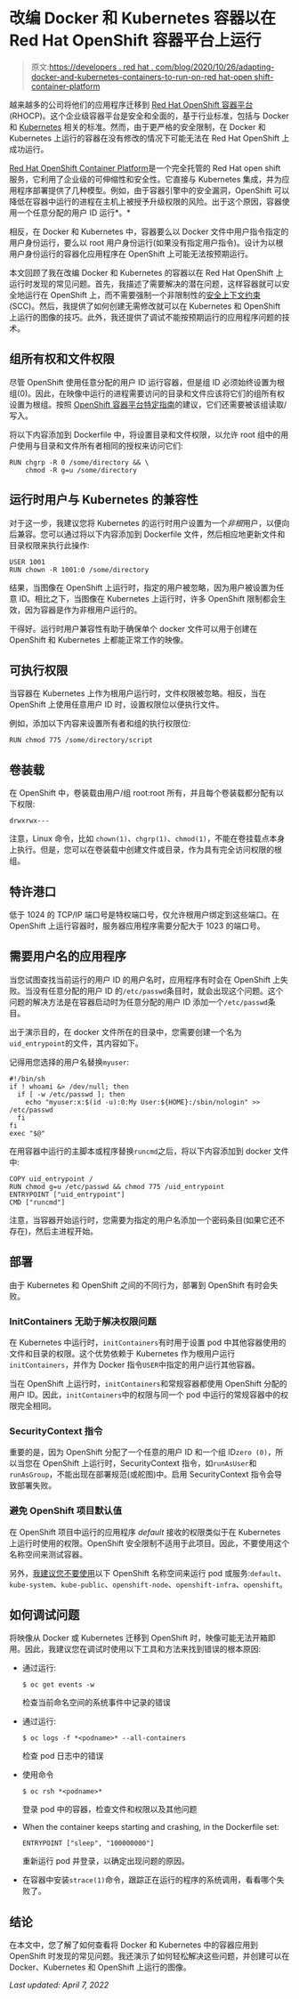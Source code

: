 # 改编 Docker 和 Kubernetes 容器以在 Red Hat OpenShift 容器平台上运行

> 原文:[https://developers . red hat . com/blog/2020/10/26/adapting-docker-and-kubernetes-containers-to-run-on-red hat-open shift-container-platform](https://developers.redhat.com/blog/2020/10/26/adapting-docker-and-kubernetes-containers-to-run-on-red-hat-openshift-container-platform)

越来越多的公司将他们的应用程序迁移到 [Red Hat OpenShift 容器平台](https://developers.redhat.com/products/openshift/getting-started) (RHOCP)。这个企业级容器平台是安全和全面的，基于行业标准，包括与 Docker 和 [Kubernetes](https://developers.redhat.com/topics/kubernetes/) 相关的标准。然而，由于更严格的安全限制，在 Docker 和 Kubernetes 上运行的容器在没有修改的情况下可能无法在 Red Hat OpenShift 上成功运行。

[Red Hat OpenShift Container Platform](https://developers.redhat.com/products/openshift/getting-started)是一个完全托管的 Red Hat open shift 服务，它利用了企业级的可伸缩性和安全性。它直接与 Kubernetes 集成，并为应用程序部署提供了几种模型。例如，由于容器引擎中的安全漏洞，OpenShift 可以降低在容器中运行的进程在主机上被授予升级权限的风险。出于这个原因，容器使用一个任意分配的用户 ID 运行*。*

相反，在 Docker 和 Kubernetes 中，容器要么以 Docker 文件中用户指令指定的用户身份运行，要么以 root 用户身份运行(如果没有指定用户指令)。设计为以根用户身份运行的容器化应用程序在 OpenShift 上可能无法按预期运行。

本文回顾了我在改编 Docker 和 Kubernetes 的容器以在 Red Hat OpenShift 上运行时发现的常见问题。首先，我描述了需要解决的潜在问题，这样容器就可以安全地运行在 OpenShift 上，而不需要强制一个非限制性的[安全上下文约束](https://docs.openshift.com/container-platform/4.5/authentication/managing-security-context-constraints.html) (SCC)。然后，我提供了如何创建无需修改就可以在 Kubernetes 和 OpenShift 上运行的图像的技巧。此外，我还提供了调试不能按预期运行的应用程序问题的技术。

## 组所有权和文件权限

尽管 OpenShift 使用任意分配的用户 ID 运行容器，但是组 ID 必须始终设置为根组(0)。因此，在映像中运行的进程需要访问的目录和文件应该将它们的组所有权设置为根组。按照 [OpenShift 容器平台特定指南](https://docs.openshift.com/container-platform/4.5/openshift_images/create-images.html#images-create-guide-openshift_create-images)的建议，它们还需要被该组读取/写入。

将以下内容添加到 Dockerfile 中，将设置目录和文件权限，以允许 root 组中的用户使用与目录和文件所有者相同的授权来访问它们:

```
RUN chgrp -R 0 /some/directory && \
    chmod -R g=u /some/directory
```

## 运行时用户与 Kubernetes 的兼容性

对于这一步，我建议您将 Kubernetes 的运行时用户设置为一个*非根*用户，以便向后兼容。您可以通过将以下内容添加到 Dockerfile 文件，然后相应地更新文件和目录权限来执行此操作:

```
USER 1001
RUN chown -R 1001:0 /some/directory
```

结果，当图像在 OpenShift 上运行时，指定的用户被忽略，因为用户被设置为任意 ID。相比之下，当图像在 Kubernetes 上运行时，许多 OpenShift 限制都会生效，因为容器是作为非根用户运行的。

干得好。运行时用户兼容性有助于确保单个 docker 文件可以用于创建在 OpenShift 和 Kubernetes 上都能正常工作的映像。

## 可执行权限

当容器在 Kubernetes 上作为根用户运行时，文件权限被忽略。相反，当在 OpenShift 上使用任意用户 ID 时，设置权限位以便执行文件。

例如，添加以下内容来设置所有者和组的执行权限位:

```
RUN chmod 775 /some/directory/script
```

## 卷装载

在 OpenShift 中，卷装载由用户/组 root:root 所有，并且每个卷装载都分配有以下权限:

```
drwxrwx---
```

注意，Linux 命令，比如 `chown(1)`、`chgrp(1)`、`chmod(1)`，不能在卷挂载点本身上执行。但是，您可以在卷装载中创建文件或目录，作为具有完全访问权限的根组。

## 特许港口

低于 1024 的 TCP/IP 端口号是特权端口号，仅允许根用户绑定到这些端口。在 OpenShift 上运行容器时，服务器应用程序需要分配大于 1023 的端口号。

## 需要用户名的应用程序

当您试图查找当前运行的用户 ID 的用户名时，应用程序有时会在 OpenShift 上失败。当没有任意分配的用户 ID 的`/etc/passwd`条目时，就会出现这个问题。这个问题的解决方法是在容器启动时为任意分配的用户 ID 添加一个`/etc/passwd`条目。

出于演示目的，在 docker 文件所在的目录中，您需要创建一个名为`uid_entrypoint`的文件，其内容如下。

记得用您选择的用户名替换`myuser`:

```
#!/bin/sh
if ! whoami &> /dev/null; then
  if [ -w /etc/passwd ]; then
    echo "myuser:x:$(id -u):0:My User:${HOME}:/sbin/nologin" >> /etc/passwd
  fi
fi
exec "$@"
```

在用容器中运行的主脚本或程序替换`runcmd`之后，将以下内容添加到 docker 文件中:

```
COPY uid_entrypoint /
RUN chmod g=u /etc/passwd && chmod 775 /uid_entrypoint
ENTRYPOINT ["uid_entrypoint"]
CMD ["runcmd"]
```

注意，当容器开始运行时，您需要为指定的用户名添加一个密码条目(如果它还不存在)，然后主进程开始。

## 部署

由于 Kubernetes 和 OpenShift 之间的不同行为，部署到 OpenShift 有时会失败。

### InitContainers 无助于解决权限问题

在 Kubernetes 中运行时，`initContainers`有时用于设置 pod 中其他容器使用的文件和目录的权限。这个优势依赖于 Kubernetes 作为根用户运行`initContainers`，并作为 Docker 指令`USER`中指定的用户运行其他容器。

当在 OpenShift 上运行时，`initContainers`和常规容器都使用 OpenShift 分配的用户 ID。因此，`initContainers`中的权限与同一个 pod 中运行的常规容器中的权限完全相同。

### SecurityContext 指令

重要的是，因为 OpenShift 分配了一个任意的用户 ID 和一个组 ID`zero (0)`，所以当您在 OpenShift 上运行时，SecurityContext 指令，如`runAsUser`和`runAsGroup`，不能出现在部署规范(或舵图)中。启用 SecurityContext 指令会导致部署失败。

### 避免 OpenShift 项目默认值

在 OpenShift 项目中运行的应用程序 *default* 接收的权限类似于在 Kubernetes 上运行时使用的权限。OpenShift 安全限制不适用于此项目。因此，不要使用这个名称空间来测试容器。

另外，[我建议您不要使用](https://docs.openshift.com/container-platform/4.5/authentication/managing-security-context-constraints.html#role-based-access-to-ssc_configuring-internal-oauth)以下 OpenShift 名称空间来运行 pod 或服务:`default`、`kube-system`、`kube-public`、`openshift-node`、`openshift-infra`、`openshift`。

## 如何调试问题

将映像从 Docker 或 Kubernetes 迁移到 OpenShift 时，映像可能无法开箱即用。因此，我建议您在调试时使用以下工具和方法来找到错误的根本原因:

*   通过运行:

    ```
    $ oc get events -w
    ```

    检查当前命名空间的系统事件中记录的错误
*   通过运行:

    ```
    $ oc logs -f *<podname>* --all-containers
    ```

    检查 pod 日志中的错误
*   使用命令

    ```
    $ oc rsh *<podname>*
    ```

    登录 pod 中的容器，检查文件和权限以及其他问题
*   When the container keeps starting and crashing, in the Dockerfile set:

    ```
    ENTRYPOINT ["sleep", "100000000"]
    ```

    重新运行 pod 并登录，以确定出现问题的原因。

*   在容器中安装`strace(1)`命令，跟踪正在运行的程序的系统调用，看看哪个失败了。

## 结论

在本文中，您了解了如何查看将 Docker 和 Kubernetes 中的容器应用到 OpenShift 时发现的常见问题。我还演示了如何轻松解决这些问题，并创建可以在 Docker、Kubernetes 和 OpenShift 上运行的图像。

*Last updated: April 7, 2022*